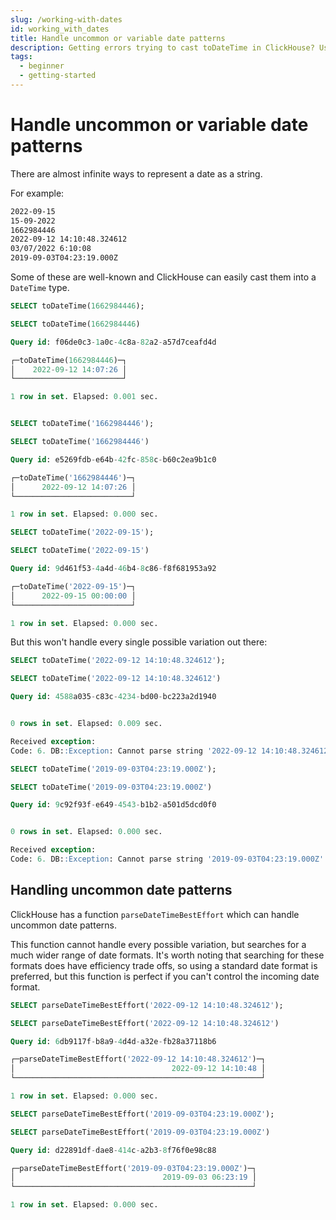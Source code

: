 ```yaml
---
slug: /working-with-dates
id: working_with_dates
title: Handle uncommon or variable date patterns
description: Getting errors trying to cast toDateTime in ClickHouse? Use this ClickHouse function to handle most DateTime variations without throwing an exception.
tags:
  - beginner
  - getting-started
---
```


# Handle uncommon or variable date patterns

There are almost infinite ways to represent a date as a string.

For example:

```bash
2022-09-15
15-09-2022
1662984446
2022-09-12 14:10:48.324612
03/07/2022 6:10:08
2019-09-03T04:23:19.000Z
```

Some of these are well-known and ClickHouse can easily cast them into a `DateTime` type.


```sql
SELECT toDateTime(1662984446);

SELECT toDateTime(1662984446)

Query id: f06de0c3-1a0c-4c8a-82a2-a57d7ceafd4d

┌─toDateTime(1662984446)─┐
│    2022-09-12 14:07:26 │
└────────────────────────┘

1 row in set. Elapsed: 0.001 sec. 


SELECT toDateTime('1662984446');

SELECT toDateTime('1662984446')

Query id: e5269fdb-e64b-42fc-858c-b60c2ea9b1c0

┌─toDateTime('1662984446')─┐
│      2022-09-12 14:07:26 │
└──────────────────────────┘

1 row in set. Elapsed: 0.000 sec. 

SELECT toDateTime('2022-09-15');

SELECT toDateTime('2022-09-15')

Query id: 9d461f53-4a4d-46b4-8c86-f8f681953a92

┌─toDateTime('2022-09-15')─┐
│      2022-09-15 00:00:00 │
└──────────────────────────┘

1 row in set. Elapsed: 0.000 sec.
```

But this won't handle every single possible variation out there:

```sql
SELECT toDateTime('2022-09-12 14:10:48.324612');

SELECT toDateTime('2022-09-12 14:10:48.324612')

Query id: 4588a035-c83c-4234-bd00-bc223a2d1940


0 rows in set. Elapsed: 0.009 sec. 

Received exception:
Code: 6. DB::Exception: Cannot parse string '2022-09-12 14:10:48.324612' as DateTime: syntax error at position 19 (parsed just '2022-09-12 14:10:48'): While processing toDateTime('2022-09-12 14:10:48.324612'). (CANNOT_PARSE_TEXT)

SELECT toDateTime('2019-09-03T04:23:19.000Z');

SELECT toDateTime('2019-09-03T04:23:19.000Z')

Query id: 9c92f93f-e649-4543-b1b2-a501d5dcd0f0


0 rows in set. Elapsed: 0.000 sec. 

Received exception:
Code: 6. DB::Exception: Cannot parse string '2019-09-03T04:23:19.000Z' as DateTime: syntax error at position 19 (parsed just '2019-09-03T04:23:19'): While processing toDateTime('2019-09-03T04:23:19.000Z'). (CANNOT_PARSE_TEXT)
```

## Handling uncommon date patterns

ClickHouse has a function `parseDateTimeBestEffort` which can handle uncommon date patterns.

This function cannot handle every possible variation, but searches for a much wider range of date formats. It's worth noting that searching for these formats does have efficiency trade offs, so using a standard date format is preferred, but this function is perfect if you can't control the incoming date format.


```sql
SELECT parseDateTimeBestEffort('2022-09-12 14:10:48.324612');

SELECT parseDateTimeBestEffort('2022-09-12 14:10:48.324612')

Query id: 6db9117f-b8a9-4d4d-a32e-fb28a37118b6

┌─parseDateTimeBestEffort('2022-09-12 14:10:48.324612')─┐
│                                   2022-09-12 14:10:48 │
└───────────────────────────────────────────────────────┘

1 row in set. Elapsed: 0.000 sec. 

SELECT parseDateTimeBestEffort('2019-09-03T04:23:19.000Z');

SELECT parseDateTimeBestEffort('2019-09-03T04:23:19.000Z')

Query id: d22891df-dae8-414c-a2b3-8f76f0e98c88

┌─parseDateTimeBestEffort('2019-09-03T04:23:19.000Z')─┐
│                                 2019-09-03 06:23:19 │
└─────────────────────────────────────────────────────┘

1 row in set. Elapsed: 0.000 sec.
```